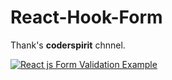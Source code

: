 # React-Hook-Form

Thank's **coderspirit** chnnel.

[![React js Form Validation Example](https://img.youtube.com/vi/J9Q2mXJoj_I/0.jpg)](https://www.youtube.com/watch?v=J9Q2mXJoj_I)
